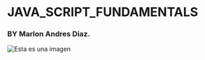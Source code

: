 # JAVA_SCRIPT_FUNDAMENTALS

### BY Marlon Andres Diaz.

![Esta es una imagen](https://myoctocat.com/assets/images/base-octocat.svg)
